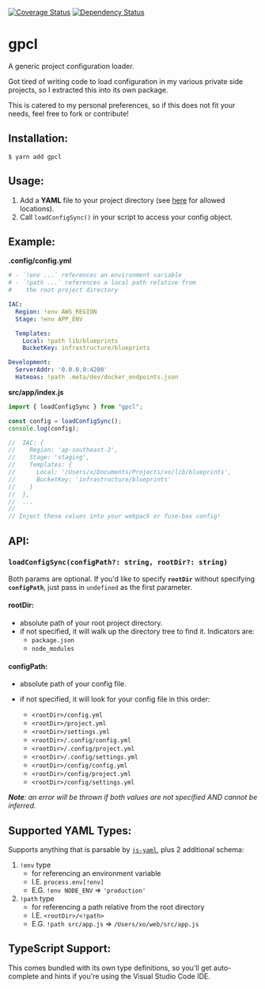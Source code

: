 [![Coverage Status](https://coveralls.io/repos/github/gerardmrk/gpcl/badge.svg)](https://coveralls.io/github/gerardmrk/gpcl)
[![Dependency Status](https://www.versioneye.com/user/projects/59d082b015f0d723152e3587/badge.svg?style=flat-square)](https://www.versioneye.com/user/projects/59d082b015f0d723152e3587)

# gpcl

A generic project configuration loader.

Got tired of writing code to load configuration in my various private side projects, so I extracted this into its own package.

 This is catered to my personal preferences, so if this does not fit your needs, feel free to fork or contribute!

## Installation:

```
$ yarn add gpcl
```

## Usage:

1. Add a **YAML** file to your project directory (see [here](#configpath) for allowed locations).
2. Call `loadConfigSync()` in your script to access your config object.

## Example:

**.config/config.yml**
```yml
# - `!env ...` references an environment variable
# - `!path ...` references a local path relative from
#    the root project directory

IAC:
  Region: !env AWS_REGION
  Stage: !env APP_ENV

  Templates:
    Local: !path lib/blueprints
    BucketKey: infrastructure/blueprints

Development:
  ServerAddr: '0.0.0.0:4200'
  Hateoas: !path .meta/dev/docker_endpoints.json


```

**src/app/index.js**
```js
import { loadConfigSync } from "gpcl";

const config = loadConfigSync();
console.log(config);

//  IAC: {
//    Region: 'ap-southeast-2',
//    Stage: 'staging',
//    Templates: {
//      Local: '/Users/x/Documents/Projects/xo/lib/blueprints',
//      BucketKey: 'infrastructure/blueprints'
//    }
//  },
//  ...
//
// Inject these values into your webpack or fuse-box config!

```

## API:

### `loadConfigSync(configPath?: string, rootDir?: string)`

Both params are optional. If you'd like to specify **`rootDir`** without specifying **`configPath`**,
just pass in `undefined` as the first parameter.

#### rootDir:
- absolute path of your root project directory.
- if not specified, it will walk up the directory tree to find it. Indicators are:
  - `package.json`
  - `node_modules`

#### configPath:
- absolute path of your config file.
- if not specified, it will look for your config file in this order:

  - `<rootDir>/config.yml`
  - `<rootDir>/project.yml`
  - `<rootDir>/settings.yml`
  - `<rootDir>/.config/config.yml`
  - `<rootDir>/.config/project.yml`
  - `<rootDir>/.config/settings.yml`
  - `<rootDir>/config/config.yml`
  - `<rootDir>/config/project.yml`
  - `<rootDir>/config/settings.yml`

***Note**: an error will be thrown if both values are not specified AND cannot be inferred.*

## Supported YAML Types:

Supports anything that is parsable by [`js-yaml`](https://github.com/nodeca/js-yaml#supported-yaml-types), plus 2 additional schema:

1. `!env` type
    - for referencing an environment variable
    - I.E. `process.env[!env]`
    - E.G. `!env NODE_ENV` => `'production'`
2. `!path` type
    - for referencing a path relative from the root directory
    - I.E. `<rootDir>/<!path>`
    - E.G. `!path src/app.js` => `/Users/xo/web/src/app.js`

## TypeScript Support:

This comes bundled with its own type definitions, so you'll get auto-complete and hints if you're using the Visual Studio Code IDE.
